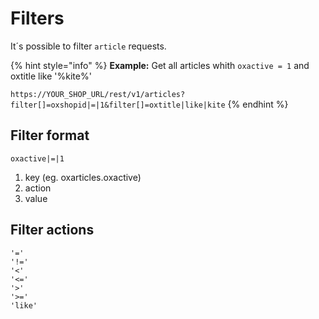 # Filters

It´s possible to filter `article` requests.

{% hint style="info" %}
**Example:** Get all articles whith `oxactive = 1` and oxtitle like '%kite%'

`https://YOUR_SHOP_URL/rest/v1/articles?filter[]=oxshopid|=|1&filter[]=oxtitle|like|kite`
{% endhint %}

## Filter format

```text
oxactive|=|1
```

1. key \(eg. oxarticles.oxactive\)
2. action
3. value

## Filter actions

```text
'='
'!='
'<'
'<='
'>'
'>='
'like'
```



